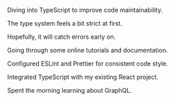 Diving into TypeScript to improve code maintainability.

The type system feels a bit strict at first.

Hopefully, it will catch errors early on.

Going through some online tutorials and documentation.

Configured ESLint and Prettier for consistent code style.

Integrated TypeScript with my existing React project.

Spent the morning learning about GraphQL.